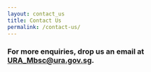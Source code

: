 ```yaml
---
layout: contact_us
title: Contact Us
permalink: /contact-us/
---
```


### For more enquiries, drop us an email at URA_Mbsc@ura.gov.sg. 

